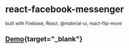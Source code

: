 # react-facebook-messenger

built with Firebase, React, @material-ui, react-flip-move

## [Demo](https://clone-fcd1f.web.app/){target="\_blank"}
